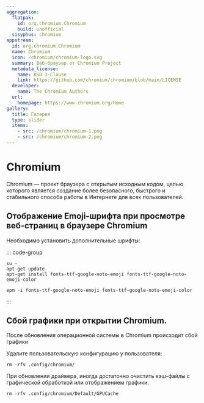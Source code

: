 ```yaml
---
aggregation:
  flatpak:
    id: org.chromium.Chromium
    build: unofficial
  sisyphus: chromium
appstream:
  id: org.chromium.Chromium
  name: Chromium
  icon: /chromium/chromium-logo.svg
  summary: Веб-браузер от Chromium Project
  metadata_license:
    name: BSD 3-Clause
    link: https://github.com/chromium/chromium/blob/main/LICENSE
  developer:
    name: The Chromium Authors
  url:
    homepage: https://www.chromium.org/Home
gallery:
  title: Галерея
  type: slider
  items:
    - src: /chromium/chromium-1.png
    - src: /chromium/chromium-2.png
---
```


# Chromium

Chromium — проект браузера с открытым исходным кодом, целью которого является создание более безопасного, быстрого и стабильного способа работы в Интернете для всех пользователей.

<AGWGallery />

<!--@include: @apps/.parts/install/content-repo.md-->
<!--@include: @apps/.parts/install/content-flatpak.md-->
<!--@include: @apps/.parts/warns/unprivileged-spaces.md-->

## Отображение Emoji-шрифта при просмотре веб-страниц в браузере Chromium

Необходимо установить дополнительные шрифты:

::: code-group

```shell[apt-get]
su -
apt-get update
apt-get install fonts-ttf-google-noto-emoji fonts-ttf-google-noto-emoji-color
```

```shell[epm]
epm -i fonts-ttf-google-noto-emoji fonts-ttf-google-noto-emoji-color
```

:::

## Сбой графики при открытии Chromium.

После обновления операционной системы в Chromium происходит сбой графики

Удалите пользовательскую конфигурацию у пользователя:

```shell
rm -rfv .config/chromium/
```

При обновлении драйвера, иногда достаточно очистить кэш-файлы с графической обработкой или отображением графики:

```shell
rm -rfv .config/chromium/Default/GPUCache
```
